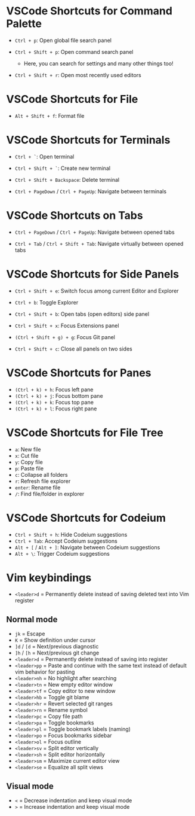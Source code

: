 # VSCode Shortcuts for Command Palette

- `Ctrl + p`: Open global file search panel

- `Ctrl + Shift + p`: Open command search panel

  - Here, you can search for settings and many other things too!

- `Ctrl + Shift + r`: Open most recently used editors

# VSCode Shortcuts for File

- `Alt + Shift + f`: Format file

# VSCode Shortcuts for Terminals

- `` Ctrl + ` ``: Open terminal

- `` Ctrl + Shift + ` ``: Create new terminal

- `Ctrl + Shift + Backspace`: Delete terminal

- `Ctrl + PageDown` / `Ctrl + PageUp`: Navigate between terminals

# VSCode Shortcuts on Tabs

- `Ctrl + PageDown` / `Ctrl + PageUp`: Navigate between opened tabs

- `Ctrl + Tab` / `Ctrl + Shift + Tab`: Navigate virtually between opened tabs

# VSCode Shortcuts for Side Panels

- `Ctrl + Shift + e`: Switch focus among current Editor and Explorer

- `Ctrl + b`: Toggle Explorer

- `Ctrl + Shift + b`: Open tabs (open editors) side panel

- `Ctrl + Shift + x`: Focus Extensions panel

- `(Ctrl + Shift + g) + g`: Focus Git panel

- `Ctrl + Shift + c`: Close all panels on two sides

# VSCode Shortcuts for Panes

- `(Ctrl + k) + h`: Focus left pane
- `(Ctrl + k) + j`: Focus bottom pane
- `(Ctrl + k) + k`: Focus top pane
- `(Ctrl + k) + l`: Focus right pane

# VSCode Shortcuts for File Tree

- `a`: New file
- `x`: Cut file
- `y`: Copy file
- `p`: Paste file
- `c`: Collapse all folders
- `r`: Refresh file explorer
- `enter`: Rename file
- `/`: Find file/folder in explorer

# VSCode Shortcuts for Codeium

- `Ctrl + Shift + h`: Hide Codeium suggestions
- `Ctrl + Tab`: Accept Codeium suggestions
- `Alt + [` / `Alt + ]`: Navigate between Codeium suggestions
- `Alt + \`: Trigger Codeium suggestions

# Vim keybindings

- `<leader>d` = Permanently delete instead of saving deleted text into Vim register

## Normal mode

- `jk` = Escape
- `K` = Show definition under cursor
- `]d` / `[d` = Next/previous diagnostic
- `]h` / `[h` = Next/previous git change
- `<leader>d` = Permanently delete instead of saving into register
- `<leader>pp` = Paste and continue with the same text instead of default vim behavior for pasting
- `<leader>nh` = No highlight after searching
- `<leader>tn` = New empty editor window
- `<leader>tf` = Copy editor to new window
- `<leader>hb` = Toggle git blame
- `<leader>hr` = Revert selected git ranges
- `<leader>rn` = Rename symbol
- `<leader>pc` = Copy file path
- `<leader>pa` = Toggle bookmarks
- `<leader>pl` = Toggle bookmark labels (naming)
- `<leader>po` = Focus bookmarks sidebar
- `<leader>ol` = Focus outline
- `<leader>sv` = Split editor vertically
- `<leader>sh` = Split editor horizontally
- `<leader>sm` = Maximize current editor view
- `<leader>se` = Equalize all split views

## Visual mode

- `<` = Decrease indentation and keep visual mode
- `>` = Increase indentation and keep visual mode
